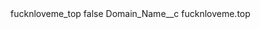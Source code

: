 <?xml version="1.0" encoding="UTF-8"?>
<CustomMetadata xmlns="http://soap.sforce.com/2006/04/metadata" xmlns:xsi="http://www.w3.org/2001/XMLSchema-instance" xmlns:xsd="http://www.w3.org/2001/XMLSchema">
    <label>fucknloveme_top</label>
    <protected>false</protected>
    <values>
        <field>Domain_Name__c</field>
        <value xsi:type="xsd:string">fucknloveme.top</value>
    </values>
</CustomMetadata>
